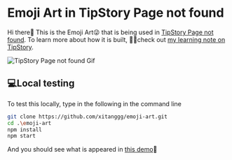 # Emoji Art in TipStory Page not found

Hi there👋 This is the Emoji Art😜 that is being used in [TipStory Page not found](https://www.tipstory.org/pagenotfound). To learn more about how it is built, 💁‍♂️check out [my learning note on TipStory](http://localhost:3000/learning/YrihGZn6dZZ0wh7).

![TipStory Page not found Gif](https://tipstorys3bucket13315-prod.s3.amazonaws.com/protected/us-east-1%3A162fd9b5-017d-4eb8-94ff-7f301c502813/tipstory-qnGzkoG0f5uoDMSbpGerYlKUt.gif)

## 💻Local testing

To test this locally, type in the following in the command line

```sh
git clone https://github.com/xitanggg/emoji-art.git
cd .\emoji-art
npm install
npm start
```

And you should see what is appeared in [this demo](https://xitanggg.github.io/emoji-art)🚀
